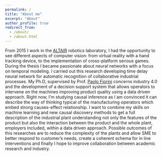 ```yaml
---
permalink: /
title: "About me"
excerpt: "About"
author_profile: true
redirect_from: 
  - /about/
  - /about.html
---
```


From 2015 I work in the [ALTAIR](https://metropolis.scienze.univr.it/) robotics laboratory, I had the opportunity to see different aspects of computer vision: from virtual reality with a hand tracking device, to the implementation of cross-platform serious games. During the thesis I became passionate about neural networks with a focus on temporal modeling. I carried out this research developing time delay neural network for automatic recognition of collaborative industrial processes. My Ph.D, supervised by Prof. [Paolo Fiorini](https://scholar.google.com/citations?user=FsovWSkAAAAJ&hl=en) concerns industry 4.0 and the development of a decision support system that allows operators to intervene on the machines improving product quality using a data driven approach. Right now, I’m studying causal inference as I am convinced it can describe the way of thinking typical of the manufacturing operators which embed strong causes-effect relationship. I want to combine my skills on machine learning and new causal discovery methods to get a full description of the industrial plant understanding not only the features of the product but also the interaction between the product and the whole plant, employers included, within a data driven approach. Possible outcomes of this researches are to reduce the complexity of the plants and allow SME to better respond to customer’s needs, create a coherent schema for in line interventions and finally I hope to improve collaboration between academic research and industry. 

